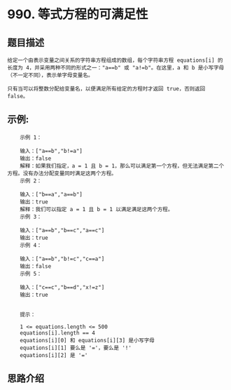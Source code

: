 # 990. 等式方程的可满足性

## 题目描述

    给定一个由表示变量之间关系的字符串方程组成的数组，每个字符串方程 equations[i] 的长度为 4，并采用两种不同的形式之一："a==b" 或 "a!=b"。在这里，a 和 b 是小写字母（不一定不同），表示单字母变量名。

    只有当可以将整数分配给变量名，以便满足所有给定的方程时才返回 true，否则返回 false。 

## 示例:
```
    示例 1：

    输入：["a==b","b!=a"]
    输出：false
    解释：如果我们指定，a = 1 且 b = 1，那么可以满足第一个方程，但无法满足第二个方程。没有办法分配变量同时满足这两个方程。
    示例 2：

    输入：["b==a","a==b"]
    输出：true
    解释：我们可以指定 a = 1 且 b = 1 以满足满足这两个方程。
    示例 3：

    输入：["a==b","b==c","a==c"]
    输出：true
    示例 4：

    输入：["a==b","b!=c","c==a"]
    输出：false
    示例 5：

    输入：["c==c","b==d","x!=z"]
    输出：true
     

    提示：

    1 <= equations.length <= 500
    equations[i].length == 4
    equations[i][0] 和 equations[i][3] 是小写字母
    equations[i][1] 要么是 '='，要么是 '!'
    equations[i][2] 是 '='
```

## 思路介绍

